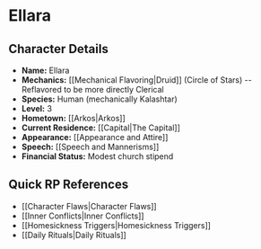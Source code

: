 # Ellara

## Character Details
- **Name:** Ellara
- **Mechanics:** [[Mechanical Flavoring|Druid]] (Circle of Stars) -- Reflavored to be more directly Clerical
- **Species:**  Human (mechanically Kalashtar)
- **Level:** 3
- **Hometown:** [[Arkos|Arkos]]
- **Current Residence:** [[Capital|The Capital]]
- **Appearance:** [[Appearance and Attire]]
- **Speech:** [[Speech and Mannerisms]]
- **Financial Status:** Modest church stipend

## Quick RP References
- [[Character Flaws|Character Flaws]]
- [[Inner Conflicts|Inner Conflicts]]
- [[Homesickness Triggers|Homesickness Triggers]]
- [[Daily Rituals|Daily Rituals]]


